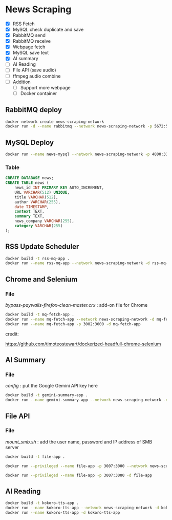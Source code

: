 # News Scraping

- [x] RSS Fetch
- [x] MySQL check duplicate and save
- [x] RabbitMQ send
- [x] RabbitMQ receive
- [x] Webpage fetch
- [x] MySQL save text
- [x] AI summary
- [ ] AI Reading
- [ ] File API (save audio)
- [ ] ffmpeg audio combine
- [ ] Addition
  - [ ] Support more webpage
  - [ ] Docker container

## RabbitMQ deploy

```sh
docker network create news-scraping-network
docker run -d --name rabbitmq --network news-scraping-network -p 5672:5672 -p 15672:15672 rabbitmq:3-management
```



## MySQL Deploy

```sh
docker run --name news-mysql --network news-scraping-network -p 4000:3306 --restart always -e MYSQL_ROOT_PASSWORD=password -d mysql 
```

### Table

```sql
CREATE DATABASE news;
CREATE TABLE news (
    news_id INT PRIMARY KEY AUTO_INCREMENT,
    URL VARCHAR(512) UNIQUE,
    title VARCHAR(512),
    author VARCHAR(255),
    date TIMESTAMP,
    context TEXT,
    summary TEXT,
    news_company VARCHAR(255),
    category VARCHAR(255)
);
```



## RSS Update Scheduler

```sh
docker build -t rss-mq-app .
docker run --name rss-mq-app --network news-scraping-network -d rss-mq-app
```



## Chrome and Selenium

### File 

*bypass-paywalls-firefox-clean-master.crx* : add-on file for Chrome

```sh
docker build -t mq-fetch-app .
docker run --name mq-fetch-app --network news-scraping-network -d mq-fetch-app
docker run --name mq-fetch-app -p 3002:3000 -d mq-fetch-app
```

credit:

https://github.com/timoteostewart/dockerized-headfull-chrome-selenium



## AI Summary

### File

*config* : put the Google Gemini API key here

```sh
docker build -t gemini-summary-app .
docker run --name gemini-summary-app --network news-scraping-network -d gemini-summary-app
```



## File API

### File

*mount_smb.sh* : add the user name, password and IP address of SMB server

```sh
docker build -t file-app .

docker run --privileged --name file-app -p 3007:3000 --network news-scraping-network -d file-app

docker run --privileged --name file-app -p 3007:3000 -d file-app
```



## AI Reading

```sh
docker build -t kokoro-tts-app .
docker run --name kokoro-tts-app --network news-scraping-network -d kokoro-tts-app
docker run --name kokoro-tts-app -d kokoro-tts-app
```

